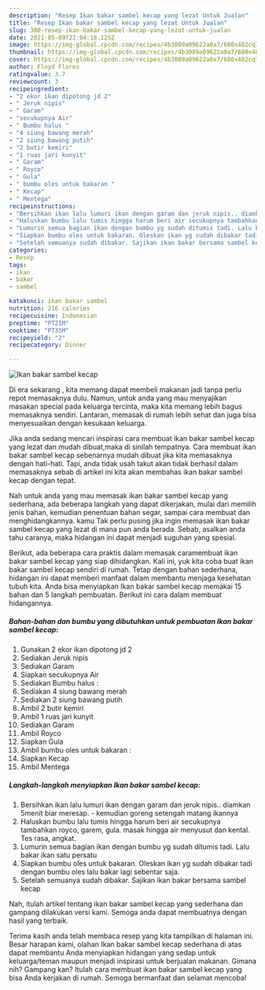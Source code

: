 ```yaml
---
description: "Resep Ikan bakar sambel kecap yang lezat Untuk Jualan"
title: "Resep Ikan bakar sambel kecap yang lezat Untuk Jualan"
slug: 300-resep-ikan-bakar-sambel-kecap-yang-lezat-untuk-jualan
date: 2021-05-09T22:04:18.125Z
image: https://img-global.cpcdn.com/recipes/4b3089a09622a0a7/680x482cq70/ikan-bakar-sambel-kecap-foto-resep-utama.jpg
thumbnail: https://img-global.cpcdn.com/recipes/4b3089a09622a0a7/680x482cq70/ikan-bakar-sambel-kecap-foto-resep-utama.jpg
cover: https://img-global.cpcdn.com/recipes/4b3089a09622a0a7/680x482cq70/ikan-bakar-sambel-kecap-foto-resep-utama.jpg
author: Floyd Flores
ratingvalue: 3.7
reviewcount: 3
recipeingredient:
- "2 ekor ikan dipotong jd 2"
- " Jeruk nipis"
- " Garam"
- "secukupnya Air"
- " Bumbu halus "
- "4 siung bawang merah"
- "2 siung bawang putih"
- "2 butir kemiri"
- "1 ruas jari kunyit"
- " Garam"
- " Royco"
- " Gula"
- " bumbu oles untuk bakaran "
- " Kecap"
- " Mentega"
recipeinstructions:
- "Bersihkan ikan lalu lumuri ikan dengan garam dan jeruk nipis.. diamkan 5menit biar meresap. kemudian goreng setengah matang ikannya"
- "Haluskan bumbu lalu tumis hingga harum beri air secukupnya tambahkan royco, garem, gula. masak hingga air menyusut dan kental. Tes rasa, angkat."
- "Lumurin semua bagian ikan dengan bumbu yg sudah ditumis tadi. Lalu bakar ikan satu persatu"
- "Siapkan bumbu oles untuk bakaran. Oleskan ikan yg sudah dibakar tadi dengan bumbu oles lalu bakar lagi sebentar saja."
- "Setelah semuanya sudah dibakar. Sajikan ikan bakar bersama sambel kecap"
categories:
- Resep
tags:
- ikan
- bakar
- sambel

katakunci: ikan bakar sambel 
nutrition: 216 calories
recipecuisine: Indonesian
preptime: "PT21M"
cooktime: "PT35M"
recipeyield: "2"
recipecategory: Dinner

---
```



![Ikan bakar sambel kecap](https://img-global.cpcdn.com/recipes/4b3089a09622a0a7/680x482cq70/ikan-bakar-sambel-kecap-foto-resep-utama.jpg)

Di era  sekarang , kita memang dapat membeli makanan jadi tanpa perlu repot memasaknya dulu. Namun, untuk anda yang mau menyajikan masakan special pada keluarga tercinta, maka kita memang lebih bagus memasaknya sendiri. Lantaran, memasak di rumah lebih sehat dan juga bisa menyesuaikan dengan kesukaan keluarga.

Jika anda sedang mencari inspirasi cara membuat ikan bakar sambel kecap yang lezat dan mudah dibuat,maka di sinilah tempatnya. Cara membuat ikan bakar sambel kecap  sebenarnya mudah dibuat jika kita memasaknya dengan hati-hati. Tapi, anda tidak usah takut akan tidak berhasil dalam memasaknya 
sebab di artikel ini kita akan membahas ikan bakar sambel kecap dengan tepat.  



Nah untuk anda yang mau memasak ikan bakar sambel kecap yang sederhana, ada beberapa langkah yang dapat dikerjakan, mulai dari memilih jenis bahan, kemudian penentuan bahan segar, sampai cara membuat dan menghidangkannya. kamu Tak perlu pusing jika ingin memasak ikan bakar sambel kecap yang lezat di mana pun anda berada. Sebab, asalkan anda  tahu caranya, maka hidangan ini dapat menjadi suguhan yang spesial.

Berikut, ada beberapa cara praktis  dalam memasak caramembuat ikan bakar sambel kecap yang siap dihidangkan. Kali ini, yuk kita coba buat ikan bakar sambel kecap sendiri di rumah. Tetap dengan bahan sederhana, hidangan ini dapat memberi manfaat dalam membantu menjaga kesehatan tubuh kita. Anda bisa menyiapkan Ikan bakar sambel kecap memakai 15 bahan dan 5 langkah pembuatan. Berikut ini cara dalam membuat hidangannya.

<!--inarticleads1-->

##### Bahan-bahan dan bumbu yang dibutuhkan untuk pembuatan Ikan bakar sambel kecap:

1. Gunakan 2 ekor ikan dipotong jd 2
1. Sediakan  Jeruk nipis
1. Sediakan  Garam
1. Siapkan secukupnya Air
1. Sediakan  Bumbu halus :
1. Sediakan 4 siung bawang merah
1. Sediakan 2 siung bawang putih
1. Ambil 2 butir kemiri
1. Ambil 1 ruas jari kunyit
1. Sediakan  Garam
1. Ambil  Royco
1. Siapkan  Gula
1. Ambil  bumbu oles untuk bakaran :
1. Siapkan  Kecap
1. Ambil  Mentega




<!--inarticleads2-->

##### Langkah-langkah menyiapkan Ikan bakar sambel kecap:

1. Bersihkan ikan lalu lumuri ikan dengan garam dan jeruk nipis.. diamkan 5menit biar meresap. - kemudian goreng setengah matang ikannya
1. Haluskan bumbu lalu tumis hingga harum beri air secukupnya tambahkan royco, garem, gula. masak hingga air menyusut dan kental. Tes rasa, angkat.
1. Lumurin semua bagian ikan dengan bumbu yg sudah ditumis tadi. Lalu bakar ikan satu persatu
1. Siapkan bumbu oles untuk bakaran. Oleskan ikan yg sudah dibakar tadi dengan bumbu oles lalu bakar lagi sebentar saja.
1. Setelah semuanya sudah dibakar. Sajikan ikan bakar bersama sambel kecap




Nah, itulah artikel tentang  ikan bakar sambel kecap  yang sederhana dan gampang dilakukan versi kami. Semoga anda dapat membuatnya dengan hasil yang terbaik. 

Terima kasih anda telah membaca resep yang kita tampilkan di halaman ini. Besar harapan kami, olahan  Ikan bakar sambel kecap sederhana di atas dapat membantu Anda menyiapkan hidangan yang sedap untuk keluarga/teman maupun menjadi inspirasi untuk berjualan makanan. Gimana nih? Gampang kan? Itulah cara membuat ikan bakar sambel kecap yang bisa Anda kerjakan di rumah. Semoga bermanfaat dan selamat mencoba!

